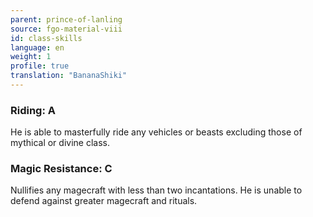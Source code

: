```yaml
---
parent: prince-of-lanling
source: fgo-material-viii
id: class-skills
language: en
weight: 1
profile: true
translation: "BananaShiki"
---
```


### Riding: A

He is able to masterfully ride any vehicles or beasts excluding those of mythical or divine class.

### Magic Resistance: C

Nullifies any magecraft with less than two incantations.
He is unable to defend against greater magecraft and rituals.
